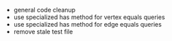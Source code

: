 - general code cleanup
- use specialized has method for vertex equals queries
- use specialized has method for edge equals queries
- remove stale test file
